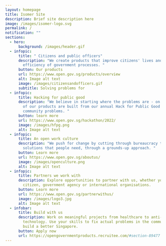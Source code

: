 ```yaml
---
layout: homepage
title: Isomer Site
description: Brief site description here
image: /images/isomer-logo.svg
permalink: /
notification: ""
sections:
  - hero:
      background: /images/header.gif
  - infopic:
      title: " Citizens and public officers"
      description: "We create products that improve citizens' lives and increase
        efficiency of government processes. "
      button: Our products
      url: https://www.open.gov.sg/products/overview
      alt: Image alt text
      image: /images/citizensandofficers.gif
      subtitle: Solving problems for
  - infopic:
      title: Hacking for public good
      description: "We believe in starting where the problems are - on the ground. 70%
        of our products are built from our annual Hack for Public Good to solve
        community problems. "
      button: learn more
      url: https://www.open.gov.sg/hackathon/2022/
      image: /images/hfpg.png
      alt: Image alt text
  - infopic:
      title: An open work culture
      description: "We push for change by cutting through bureaucracy to create
        solutions that people need, through a grounds-up approach. "
      button: Learn more
      url: https://www.open.gov.sg/aboutus/
      image: /images/openculture.png
      alt: Image alt text
  - infopic:
      title: Partners we work with
      description: Explore opportunities to partner with us, whether you are a
        citizen, government agency or international organisations.
      button: Learn more
      url: https://www.open.gov.sg/partnerwithus/
      image: /images/logo3.jpg
      alt: Image alt text
  - infobar:
      title: Build with us
      description: Work on meaningful projects from healthcare to anti-scam
        technology. Use your skills to fix actual problems in the community and
        build a better Singapore.
      button: Apply now
      url: https://opengovernmentproducts.recruitee.com/#section-89477
---
```


